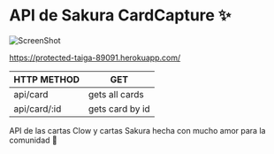# API de Sakura CardCapture ✨


![ScreenShot](https://raw.github.com/JessVel/sakura-card-capture-api/main/assets/sakura.jpg) 


https://protected-taiga-89091.herokuapp.com/

|HTTP METHOD     |      GET       |
|----------------|----------------|
|api/card        | gets all cards||
|api/card/:id    | gets card by id|


API de las cartas Clow y cartas Sakura hecha con mucho amor para la comunidad 🌈

